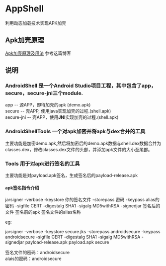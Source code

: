 # AppShell
利用动态加载技术实现APK加壳

## Apk加壳原理
[Apk加壳原理及用法](https://blog.csdn.net/jiangwei0910410003/article/details/48415225) 参考这篇博客

## 说明

### AndroidShell 是一个Android Studio项目工程，其中包含了app，secure，secure-jni三个module.
app -- 源APP，即待加壳的apk (demo.apk)<br/>
secure -- 壳APP, 使用java实现加壳的过程.(shell.apk)<br/>
secure-jni -- 壳APP，使用**JNI**实现加壳的过程.(shell.apk)

### AndroidShellTools 一个对apk加密并将apk与dex合并的工具
主要功能是加密demo.apk,然后将加密后的demo.apk数据与shell.dex数据合并为classes.dex，修改classes.dex文件的头部，并添加apk文件的大小至尾部。

### Tools 用于对apk进行签名的工具
主要功能是对payload.apk签名，生成签名后的payload-release.apk

#### apk签名指令介绍

jarsigner -verbose -keystore 你的签名文件 -storepass 密码  -keypass alias的密码 -sigfile CERT -digestalg SHA1 -sigalg MD5withRSA  -signedjar 签名后的文件 签名前的apk 签名文件的alias名称

eg:

jarsigner -verbose -keystore secure.jks -storepass androidsecure -keypass androidsecure -sigfile CERT -digestalg SHA1 -sigalg MD5withRSA -signedjar payload-release.apk payload.apk secure

签名文件的密码：androidsecure <br/>
alais的密码：androidsecure
